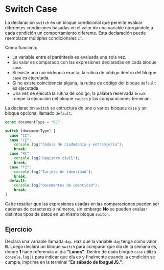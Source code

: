 # Switch Case

La declaración `switch` es un bloque condicional que permite evaluar diferentes
condiciones basadas en el valor de una variable otorgándole a cada condición un
comportamiento diferente. Esta declaración puede reemplazar múltiples
condicionales `if`.

Como funciona:

- La variable entre el paréntesis es evaluada una sola vez.
- Su valor es comparado con las expresiones declaradas en cada bloque `case`.
- Si existe una coincidencia exacta, la rutina de código dentro del bloque `case` es ejecutada.
- Si no existe coincidencia alguna, la rutina de código del bloque `default` es ejecutada.
- Una vez se ejecuta la rutina de código, la palabra reservada `break` rompe la ejecución del bloque `switch` y las comparaciones terminan.

La declaración `switch` se estructura de uno o varios bloques `case` y un bloque
opcional llamado `default`.

```js
const documentType = "CC";

switch (documentType) {
  case "CC":
  case "CE":
    console.log("Cédula de ciudadanía y extranjería");
    break;
  case "RC":
    console.log("Registro civil");
    break;
  case "TI":
    console.log("Tarjeta de identidad");
    break;
  default:
    console.log("Documentos de identidad");
    break;
}
```

Cabe resaltar que las expresiones usadas en las comparaciones pueden ser cadenas
de caracteres o números, sin embargo **No** se pueden evaluar distintos tipos de
datos en un mismo bloque `switch`.

## Ejercicio

Declara una variable llamada `day`. Haz que la variable `day` tenga como valor **6**.
Luego declara un bloque `switch` para comparar que día de la semana es, donde
**1** hace referencia al día **"Lunes"**. Dentro de cada bloque `case` utiliza
`console.log()` para indicar que día es y finalmente cuando la condición se
cumpla, imprime en la terminal "**Es sábado de IbaguéJS."**.
